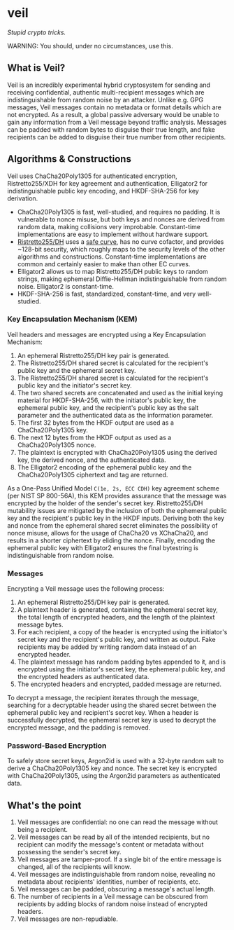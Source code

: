 # veil

_Stupid crypto tricks._

WARNING: You should, under no circumstances, use this.

## What is Veil?

Veil is an incredibly experimental hybrid cryptosystem for sending and receiving confidential,
authentic multi-recipient messages which are indistinguishable from random noise by an attacker.
Unlike e.g. GPG messages, Veil messages contain no metadata or format details which are not
encrypted. As a result, a global passive adversary would be unable to gain any information from a
Veil message beyond traffic analysis. Messages can be padded with random bytes to disguise their
true length, and fake recipients can be added to disguise their true number from other recipients.

## Algorithms & Constructions

Veil uses ChaCha20Poly1305 for authenticated encryption, Ristretto255/XDH for key agreement and
authentication, Elligator2 for indistinguishable public key encoding, and HKDF-SHA-256 for key
derivation.

* ChaCha20Poly1305 is fast, well-studied, and requires no padding. It is vulnerable to nonce misuse,
  but both keys and nonces are derived from random data, making collisions very improbable.
  Constant-time implementations are easy to implement without hardware support.
* [Ristretto255/DH](https://ristretto.group) uses a [safe curve](https://safecurves.cr.yp.to), has
  no curve cofactor, and provides ~128-bit security, which roughly maps to the security levels of
  the other algorithms and constructions. Constant-time implementations are common and certainly
  easier to make than other EC curves.
* Elligator2 allows us to map Ristretto255/DH public keys to random strings, making ephemeral
  Diffie-Hellman indistinguishable from random noise. Elligator2 is constant-time.
* HKDF-SHA-256 is fast, standardized, constant-time, and very well-studied.

### Key Encapsulation Mechanism (KEM)

Veil headers and messages are encrypted using a Key Encapsulation Mechanism:

1. An ephemeral Ristretto255/DH key pair is generated.
2. The Ristretto255/DH shared secret is calculated for the recipient's public key and the ephemeral
   secret key.
3. The Ristretto255/DH shared secret is calculated for the recipient's public key and the
   initiator's secret key.
4. The two shared secrets are concatenated and used as the initial keying material for HKDF-SHA-256,
   with the initiator's public key, the ephemeral public key, and the recipient's public key as the
   salt parameter and the authenticated data as the information parameter.
5. The first 32 bytes from the HKDF output are used as a ChaCha20Poly1305 key.
6. The next 12 bytes from the HKDF output as used as a ChaCha20Poly1305 nonce.
7. The plaintext is encrypted with ChaCha20Poly1305 using the derived key, the derived nonce, and
   the authenticated data.
8. The Elligator2 encoding of the ephemeral public key and the ChaCha20Poly1305 ciphertext and tag
   are returned.

As a One-Pass Unified Model `C(1e, 2s, ECC CDH)` key agreement scheme (per NIST SP 800-56A), this
KEM provides assurance that the message was encrypted by the holder of the sender's secret key.
Ristretto255/DH mutability issues are mitigated by the inclusion of both the ephemeral public key
and the recipient's public key in the HKDF inputs. Deriving both the key and nonce from the
ephemeral shared secret eliminates the possibility of nonce misuse, allows for the usage of ChaCha20
vs XChaCha20, and results in a shorter ciphertext by eliding the nonce. Finally, encoding the
ephemeral public key with Elligator2 ensures the final bytestring is indistinguishable from random
noise.

### Messages

Encrypting a Veil message uses the following process:

1. An ephemeral Ristretto255/DH key pair is generated.
2. A plaintext header is generated, containing the ephemeral secret key, the total length of
   encrypted headers, and the length of the plaintext message bytes.
3. For each recipient, a copy of the header is encrypted using the initiator's secret key and the
   recipient's public key, and written as output. Fake recipients may be added by writing random
   data instead of an encrypted header.
4. The plaintext message has random padding bytes appended to it, and is encrypted using the
   initiator's secret key, the ephemeral public key, and the encrypted headers as authenticated
   data.
5. The encrypted headers and encrypted, padded message are returned.

To decrypt a message, the recipient iterates through the message, searching for a decryptable header
using the shared secret between the ephemeral public key and recipient's secret key. When a header
is successfully decrypted, the ephemeral secret key is used to decrypt the encrypted message, and
the padding is removed.

### Password-Based Encryption

To safely store secret keys, Argon2id is used with a 32-byte random salt to derive a
ChaCha20Poly1305 key and nonce. The secret key is encrypted with ChaCha20Poly1305, using the
Argon2id parameters as authenticated data.

## What's the point

1. Veil messages are confidential: no one can read the message without being a recipient.
2. Veil messages can be read by all of the intended recipients, but no recipient can modify the
   message's content or metadata without possessing the sender's secret key.
3. Veil messages are tamper-proof. If a single bit of the entire message is changed, all of the
   recipients will know.
4. Veil messages are indistinguishable from random noise, revealing no metadata about recipients'
   identities, number of recipients, etc.
5. Veil messages can be padded, obscuring a message's actual length.
6. The number of recipients in a Veil message can be obscured from recipients by adding blocks of
   random noise instead of encrypted headers.
7. Veil messages are non-repudiable.
